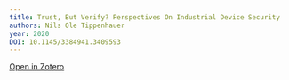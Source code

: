 ```yaml
---
title: Trust, But Verify? Perspectives On Industrial Device Security
authors: Nils Ole Tippenhauer
year: 2020
DOI: 10.1145/3384941.3409593
---
```


[Open in Zotero](zotero://select/items/@tippenhauerTrustVerifyPerspectives2020)